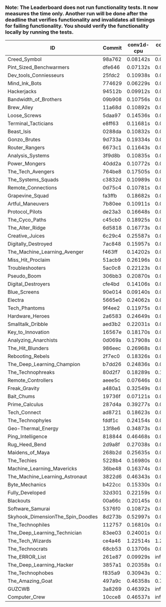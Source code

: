 ### Note: The Leaderboard does not run functionality tests. It now measures the time only. Another run will be done after the deadline that verifies functionality and invalidates all timings for failing functionality. You should verify the functionality locally by running the tests.

|ID|Commit|conv1d-cpu|conv1d-gpu|DWSPConv2D-gpu|gemm-gpu|avg|
|-|-|-|-|-|-|-|
|Creed_Symbol|98a762|0.08142s|0.04173s|2.79758s|1.70449s|1.15630s|
|Pint_Sized_Benchwarmers|dfe646|0.07132s|0.04943s|2.78525s|1.73490s|1.16022s|
|Dev_tools_Conniesseurs|25fdc2|0.10938s|0.04406s|2.79854s|1.70287s|1.16371s|
|Mind_Ink_Bots|774629|0.06229s|0.06034s|2.82703s|1.73775s|1.17185s|
|Hackerjacks|94512b|0.09912s|0.05684s|2.79823s|1.73435s|1.17213s|
|Bandwidth_of_Brothers|09b908|0.10756s|0.06560s|2.78622s|1.76204s|1.18035s|
|Brew_Alley|11a68d|0.10892s|0.04574s|2.81856s|1.75064s|1.18097s|
|Loose_Screws|5daa97|0.14536s|0.05866s|2.82429s|1.70108s|1.18235s|
|Terminal_Tacticians|e8ff63|0.11681s|0.06124s|2.79489s|1.76131s|1.18356s|
|Beast_Isis|0288da|0.10832s|0.08555s|2.85262s|1.70439s|1.18772s|
|Gonzo_Brutes|9d733a|0.19334s|0.04439s|2.78766s|1.72776s|1.18829s|
|Router_Rangers|6673c1|0.11643s|0.06566s|2.81300s|1.76398s|1.18977s|
|Analysis_Systems|3f9d8b|0.10835s|0.04364s|2.85386s|1.75602s|1.19047s|
|Power_Mongers|40dd2a|0.10772s|0.04323s|2.85121s|1.76013s|1.19057s|
|The_Tech_Avengers|764be8|0.17505s|0.05561s|2.81401s|1.71964s|1.19108s|
|The_Systems_Squads|c3832d|0.10989s|0.04210s|2.85994s|1.75504s|1.19174s|
|Remote_Connections|0d75c4|0.10781s|0.04331s|2.85782s|1.76128s|1.19255s|
|Grapevine_Squad|fa3ffb|0.18682s|0.06140s|2.84588s|1.69396s|1.19702s|
|Artful_Maneuvers|7b80ee|0.10911s|0.06924s|2.82139s|1.81558s|1.20383s|
|Protocol_Pilots|de23a3|0.16648s|0.06525s|2.83850s|1.74746s|1.20442s|
|The_Cyco_Paths|c45cb0|0.18925s|0.07170s|2.82075s|1.74496s|1.20667s|
|The_Alter_Ridge|6d5818|0.16773s|0.09489s|2.80842s|1.75970s|1.20768s|
|Creative_Juices|6c29c4|0.25587s|0.04367s|2.79093s|1.74133s|1.20795s|
|Digitally_Destroyed|7ac848|0.15957s|0.08583s|2.83021s|1.77164s|1.21181s|
|The_Machine_Learning_Avenger|f463ff|0.14202s|0.06326s|2.83114s|1.81567s|1.21302s|
|Miss_Hit_Proclaim|51acb9|0.26196s|0.06497s|2.81708s|1.72163s|1.21641s|
|Troubleshooters|5ac0c8|0.22123s|0.05705s|2.86699s|1.72190s|1.21679s|
|Pseudo_Boom|306bb3|0.20870s|0.04180s|2.82332s|1.79624s|1.21751s|
|Digital_Destroyers|cfe4bd|0.14106s|0.06015s|2.79315s|1.87904s|1.21835s|
|Blue_Screens|90e014|0.09140s|0.05951s|2.83029s|1.89617s|1.21934s|
|Electra|5665e0|0.24062s|0.06192s|2.82617s|1.75437s|1.22077s|
|Tech_Phantoms|9f4ee2|0.11975s|0.08123s|2.81912s|1.86487s|1.22124s|
|Hardware_Heroes|2a6583|0.24649s|0.06554s|2.81189s|1.77246s|1.22409s|
|Smalltalk_Dribble|aed3b2|0.22031s|0.06233s|2.80275s|1.81227s|1.22441s|
|Key_to_Innovation|16567e|0.18170s|0.04388s|2.89809s|1.77588s|1.22489s|
|Analyzing_Anarchists|0d069a|0.17908s|0.04426s|2.80476s|1.88778s|1.22897s|
|The_Hit_Blunders|986eec|0.26968s|0.05680s|2.80185s|1.79349s|1.23045s|
|Rebooting_Rebels|2f7ec0|0.18326s|0.06333s|2.81984s|1.85775s|1.23104s|
|The_Deep_Learning_Champion|b7dd26|0.24836s|0.07009s|2.83124s|1.77879s|1.23212s|
|The_Technophreaks|80d2f7|0.18289s|0.13658s|2.85156s|1.76937s|1.23510s|
|Remote_Controllers|aeee5c|0.07646s|0.04404s|3.03475s|1.79034s|1.23640s|
|Freak_Gravity|a480a1|0.32549s|0.07134s|2.83060s|1.74337s|1.24270s|
|Bait_Chums|19736f|0.07121s|0.06540s|2.79385s|2.05815s|1.24715s|
|Prime_Calculus|287d4a|0.39277s|0.05702s|2.80348s|1.75662s|1.25248s|
|Tech_Connect|ad8721|0.18623s|0.06454s|2.83033s|1.95176s|1.25822s|
|The_Technophyles|fddf1c|0.24154s|0.04035s|2.96930s|1.79270s|1.26097s|
|Geo-Thermal_Energy|13f8e6|0.34873s|0.06850s|2.83416s|1.80137s|1.26319s|
|Ping_Intelligence|818844|0.46468s|0.05311s|2.78633s|1.75621s|1.26508s|
|Rug_Heed_Bend|2d9a8f|0.27038s|0.03981s|2.78997s|1.97545s|1.26890s|
|Maidens_of_Maya|268b2d|0.25635s|0.06158s|2.82311s|1.98711s|1.28204s|
|The_Techies|5228b4|0.16980s|0.07277s|2.82036s|2.07027s|1.28330s|
|Machine_Learning_Mavericks|36be48|0.16374s|0.06684s|2.83202s|2.07632s|1.28473s|
|The_Machine_Learning_Astronaut|3822d6|0.46343s|0.07055s|2.80204s|1.82993s|1.29149s|
|Byte_Mechanics|b422cc|0.15330s|0.06472s|2.87562s|2.08046s|1.29352s|
|Fully_Developed|32d301|0.22159s|0.05963s|2.85866s|2.08746s|1.30683s|
|Blackouts|00a66c|0.20145s|0.06196s|2.89473s|2.08460s|1.31068s|
|Software_Samurai|5376f0|0.10872s|0.04340s|2.84370s|2.45864s|1.36361s|
|Skyhook_DimensionThe_Spin_Doodles|8d273b|0.52997s|0.06589s|2.82432s|2.19903s|1.40480s|
|The_Technophiles|112757|0.16810s|0.04404s|2.82870s|2.66208s|1.42573s|
|The_Deep_Learning_Technician|83ee03|0.24001s|0.06242s|2.88573s|2.74992s|1.48452s|
|The_Tech_Wizards|ce4a46|1.22514s|1.26883s|2.81218s|2.08497s|1.84778s|
|The_Technocrats|68cb53|0.13706s|0.08185s|2.92474s|5.59458s|2.18456s|
|The_ERROR_List|261e87|0.09929s|infs|2.79604s|1.76310s|infs|
|The_Deep_Learning_Hacker|3857a1|0.20358s|0.07007s|infs|1.88628s|infs|
|The_Technophobes|f835a9|0.30943s|0.17939s|infs|1.77485s|infs|
|The_Amazing_Goat|497a9c|0.46358s|0.72641s|infs|infs|infs|
|GUZCWB|3a8269|0.46392s|infs|infs|4.39868s|infs|
|Computer_Crew|10cce8|0.46537s|infs|infs|4.39271s|infs|
